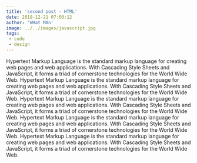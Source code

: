 ```yaml
---
title: 'second post - HTML'
date: 2018-12-21 07:00:12
author: 'WHat MAn'
image: ../../images/javascript.jpg
tags: 
 - code
 - design
---
```


Hypertext Markup Language is the standard markup language for creating web pages and web applications. With Cascading Style Sheets and JavaScript, it forms a triad of cornerstone technologies for the World Wide Web. Hypertext Markup Language is the standard markup language for creating web pages and web applications. With Cascading Style Sheets and JavaScript, it forms a triad of cornerstone technologies for the World Wide Web. Hypertext Markup Language is the standard markup language for creating web pages and web applications. With Cascading Style Sheets and JavaScript, it forms a triad of cornerstone technologies for the World Wide Web. Hypertext Markup Language is the standard markup language for creating web pages and web applications. With Cascading Style Sheets and JavaScript, it forms a triad of cornerstone technologies for the World Wide Web. Hypertext Markup Language is the standard markup language for creating web pages and web applications. With Cascading Style Sheets and JavaScript, it forms a triad of cornerstone technologies for the World Wide Web. 